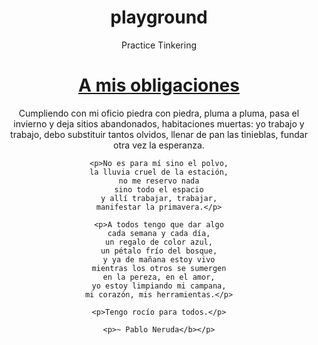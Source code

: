 # playground
Practice Tinkering

<html>
  <body style="text-align:center">
    <h1><a href="http://www.poemas-del-alma.com/pablo-neruda-a-mis-obligaciones.htm">A mis obligaciones</a></h1>
    <p>Cumpliendo con mi oficio
    piedra con piedra, pluma a pluma,
    pasa el invierno y deja
    sitios abandonados,
    habitaciones muertas:
    yo trabajo y trabajo,
    debo substituir
    tantos olvidos,
    llenar de pan las tinieblas,
    fundar otra vez la esperanza.</p>

    <p>No es para mí sino el polvo,
    la lluvia cruel de la estación,
    no me reservo nada
    sino todo el espacio
    y allí trabajar, trabajar,
    manifestar la primavera.</p>

    <p>A todos tengo que dar algo
    cada semana y cada día,
    un regalo de color azul,
    un pétalo frío del bosque,
    y ya de mañana estoy vivo
    mientras los otros se sumergen
    en la pereza, en el amor,
    yo estoy limpiando mi campana,
    mi corazón, mis herramientas.</p>

    <p>Tengo rocío para todos.</p>

    <p>~ Pablo Neruda</b></p>
  </body>
</html>
